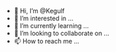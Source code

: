 - 👋 Hi, I’m @Kegulf
- 👀 I’m interested in ...
- 🌱 I’m currently learning ...
- 💞️ I’m looking to collaborate on ...
- 📫 How to reach me ...

<!---
Kegulf/Kegulf is a ✨ special ✨ repository because its `README.md` (this file) appears on your GitHub profile.
You can click the Preview link to take a look at your changes.
--->
